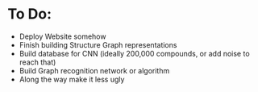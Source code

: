 # To Do:
- Deploy Website somehow
- Finish building Structure Graph representations
- Build database for CNN (ideally 200,000 compounds, or add noise to reach that)
- Build Graph recognition network or algorithm
- Along the way make it less ugly

